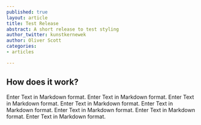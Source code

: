 ```yaml
---
published: true
layout: article
title: Test Release
abstract: A short release to test styling
author_twitter: kunstkernewek
author: Oliver Scott
categories:
- articles   

---
```


## How does it work?

Enter Text in Markdown format. 
Enter Text in Markdown format. 
Enter Text in Markdown format. 
Enter Text in Markdown format. 
Enter Text in Markdown format. 
Enter Text in Markdown format. 
Enter Text in Markdown format. 
Enter Text in Markdown format. 